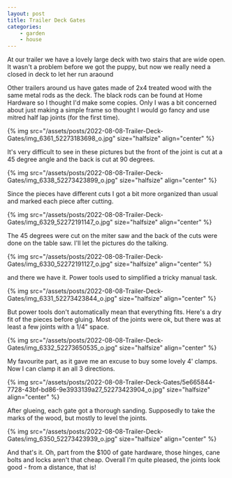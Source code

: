 ```yaml
---
layout: post
title: Trailer Deck Gates
categories:
    - garden
    - house
---
```



At our trailer we have a lovely large deck with two stairs that are wide open.  It wasn't a problem before we got the puppy, but now we really need a closed in deck to let her run araound




Other trailers around us have gates made of 2x4 treated wood with the same metal rods as the deck.  The black rods can be found at Home Hardware so I thought I'd make some copies.  Only I was a bit concerned about just making a simple frame so thought I would go fancy and use mitred half lap joints (for the first time).




{% img src="/assets/posts/2022-08-08-Trailer-Deck-Gates/img_6361_52273183698_o.jpg"  size="halfsize"  align="center" %}


It's very difficult to see in these pictures but the front of the joint is cut at a 45 degree angle and the back is cut at 90 degrees.




{% img src="/assets/posts/2022-08-08-Trailer-Deck-Gates/img_6338_52273423899_o.jpg"  size="halfsize"  align="center" %}


Since the pieces have different cuts I got a bit more organized than usual and marked each piece after cutting.




{% img src="/assets/posts/2022-08-08-Trailer-Deck-Gates/img_6329_52272191147_o.jpg"  size="halfsize"  align="center" %}


The 45 degrees were cut on the miter saw and the back of the cuts were done on the table saw. I'll let the pictures do the talking.




{% img src="/assets/posts/2022-08-08-Trailer-Deck-Gates/img_6330_52272191127_o.jpg"  size="halfsize"  align="center" %}


and there we have it.  Power tools used to simplified a tricky manual task.




{% img src="/assets/posts/2022-08-08-Trailer-Deck-Gates/img_6331_52273423844_o.jpg"  size="halfsize"  align="center" %}


But power tools don't automatically mean that everything fits.  Here's a dry fit of the pieces before gluing.  Most of the joints were ok, but there was at least a few joints with a 1/4" space.




{% img src="/assets/posts/2022-08-08-Trailer-Deck-Gates/img_6332_52273650535_o.jpg"  size="halfsize"  align="center" %}


My favourite part, as it gave me an excuse to buy some lovely 4' clamps.  Now I can clamp it an all 3 directions.




{% img src="/assets/posts/2022-08-08-Trailer-Deck-Gates/5e665844-7728-43bf-bd86-9e3933139a27_52273423904_o.jpg"  size="halfsize"  align="center" %}


After glueing, each gate got a thorough sanding.  Supposedly to take the marks of the wood, but mostly to level the joints.




{% img src="/assets/posts/2022-08-08-Trailer-Deck-Gates/img_6350_52273423939_o.jpg"  size="halfsize"  align="center" %}


And that's it.  Oh, part from the $100 of gate hardware, those hinges, cane bolts and locks aren't that cheap.  Overall I'm quite pleased, the joints look good - from a distance, that is!


